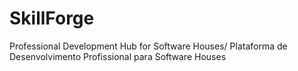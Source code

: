# SkillForge
Professional Development Hub for Software Houses/ Plataforma de Desenvolvimento Profissional para Software Houses

